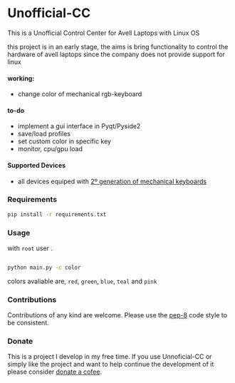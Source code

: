 #  Unofficial-CC
This is a Unofficial Control Center for Avell Laptops with Linux OS

this project is in an early stage, the aims is bring functionality to control the hardware of avell laptops since the company does not provide support for linux
 
#### working: ####
 
 - change color of mechanical rgb-keyboard


#### to-do ####
 - implement a gui interface in Pyqt/Pyside2
 - save/load profiles
 - set custom color in specific key
 - monitor, cpu/gpu load

#### Supported Devices ####

- all devices equiped with  [2º generation of mechanical keyboards](http://blog.avell.com.br/melhorias-segunda-geracao-de-teclados-mecanicos-avell/)

### Requirements
```bash 
pip install -r requirements.txt
```

### Usage

with `root` user .

```bash 

python main.py -c color

```

colors avaliable are, `red`, `green`, `blue`, `teal` and `pink`

### Contributions

Contributions of any kind are welcome. Please use the [pep-8](https://www.python.org/dev/peps/pep-0008/) code style to be consistent.

### Donate

This is a project I develop in my free time.  If you use Unnoficial-CC or simply like the project and want to help continue the development of it please consider [donate a cofee](https://www.buymeacoffee.com/KCZRP52U7). 


